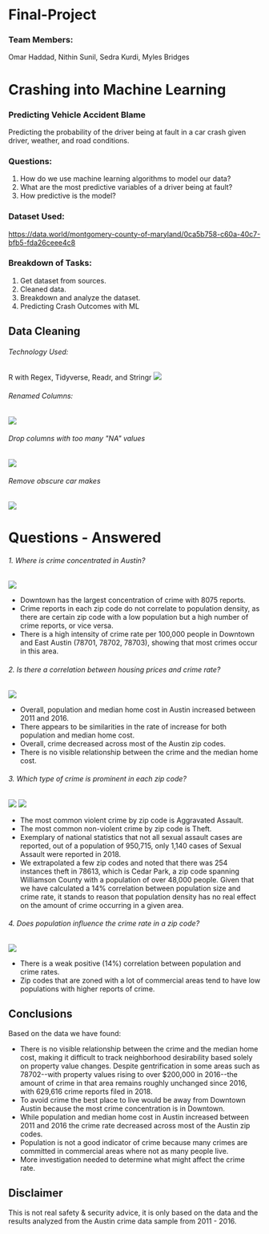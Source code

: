# Final-Project
  
### Team Members: 

Omar Haddad, Nithin Sunil, Sedra Kurdi, Myles Bridges

# Crashing into Machine Learning

### Predicting Vehicle Accident Blame 
Predicting the probability of the driver being at fault in a car crash given driver, weather, and road conditions.

### Questions:
1. How do we use machine learning algorithms to model our data?
2. What are the most predictive variables of a driver being at fault?
2. How predictive is the model? 

### Dataset Used: 
 https://data.world/montgomery-county-of-maryland/0ca5b758-c60a-40c7-bfb5-fda26ceee4c8

### Breakdown of Tasks:

1. Get dataset from sources.
2. Cleaned data.
3. Breakdown and analyze the dataset.
4. Predicting Crash Outcomes with ML

## Data Cleaning
###### Technology Used:
R with Regex, Tidyverse, Readr, and Stringr
<img src="Images/Picture1.png">

###### Renamed Columns:
<img src="Images/Picture2.png">

###### Drop columns with too many "NA" values
<img src="Images/Picture2.png">

###### Remove obscure car makes
<img src="Images/Picture2.png">




# Questions - Answered

###### 1. Where is crime concentrated in Austin? 

<img src="/ashley_patterson/crime_heatmap.png">

* Downtown has the largest concentration of crime with 8075 reports.
* Crime reports in each zip code do not correlate to population density, as there are certain zip code with a low population but a high number of crime reports, or vice versa.
* There is a high intensity of crime rate per 100,000 people in Downtown and East Austin (78701, 78702, 78703), showing that most crimes occur in this area.

###### 2. Is there a correlation between housing prices and crime rate? 

<img src="/ashley_patterson/popcrimecostpercentchangeBAR.png">

* Overall, population and median home cost in Austin increased between 2011 and 2016.
* There appears to be similarities in the rate of increase for both population and median home cost.
* Overall, crime decreased across most of the Austin zip codes.
* There is no visible relationship between the crime and the median home cost.

###### 3. Which type of crime is prominent in each zip code? 

<img src="/ashley_patterson/nonviolent_crimes.png">
<img src="/ashley_patterson/violent_crimes.png">

* The most common violent crime by zip code is Aggravated Assault.
* The most common non-violent crime by zip code is Theft.
* Exemplary of national statistics that not all sexual assault cases are reported, out of a population of 950,715, only 1,140 cases of Sexual Assault were reported in 2018.
* We extrapolated a few zip codes and noted that there was 254 instances theft in 78613, which is Cedar Park, a zip code spanning Williamson County with a population of over 48,000 people. Given that we have calculated a 14% correlation between population size and crime rate, it stands to reason that population density has no real effect on the amount of crime occurring in a given area. 

###### 4. Does population influence the crime rate in a zip code?

<img src="/robert_mcalmon/crime_rate_and_population.png">

* There is a weak positive (14%) correlation between population and crime rates. 
* Zip codes that are zoned with a lot of commercial areas tend to have low populations with higher reports of crime. 

## Conclusions

Based on the data we have found: 
* There is no visible relationship between the crime and the median home cost, making it difficult to track neighborhood desirability based solely on property value changes. Despite gentrification in some areas such as  78702--with property values rising to over $200,000 in 2016--the amount of crime in that area remains roughly unchanged since 2016, with 629,616 crime reports filed in 2018.
* To avoid crime the best place to live would be away from Downtown Austin because the most crime concentration is in Downtown.
* While population and median home cost in Austin increased between 2011 and 2016 the crime rate decreased across most of the Austin zip codes.
* Population is not a good indicator of crime because many crimes are committed in commercial areas where not as many people live. 
* More investigation needed to determine what might affect the crime rate.

## Disclaimer 
This is not real safety & security advice, it is only based on the data and the results analyzed from the Austin crime data sample from 2011 - 2016.
